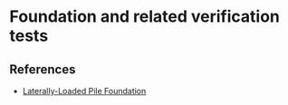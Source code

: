 # Foundation and related verification tests

## References
- [Laterally-Loaded Pile Foundation](https://opensees.berkeley.edu/wiki/index.php/Laterally-Loaded_Pile_Foundation)
